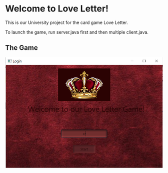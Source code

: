 # Welcome to Love Letter!
This is our University project for the card game Love Letter.

To launch the game, run server.java first and then multiple client.java.

## The Game

![](src/client/resources/login.PNG)
